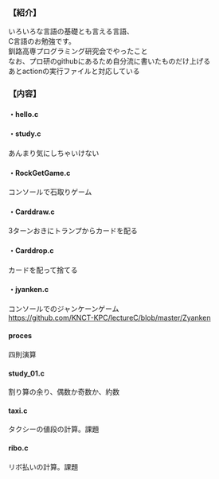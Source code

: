 ### 【紹介】  
いろいろな言語の基礎とも言える言語、  
C言語のお勉強です。  
釧路高専プログラミング研究会でやったこと  
なお、プロ研のgithubにあるため自分流に書いたものだけ上げる  
あとactionの実行ファイルと対応している  
  
### 【内容】  
#### ・hello.c  
#### ・study.c  
あんまり気にしちゃいけない
  
#### ・RockGetGame.c  
コンソールで石取りゲーム  
  
#### ・Carddraw.c  
3ターンおきにトランプからカードを配る  
  
#### ・Carddrop.c  
カードを配って捨てる  
  
#### ・jyanken.c  
コンソールでのジャンケーンゲーム  
https://github.com/KNCT-KPC/lectureC/blob/master/Zyanken  
  
#### proces  
四則演算  
  
#### study_01.c  
割り算の余り、偶数か奇数か、約数  
  
#### taxi.c  
タクシーの値段の計算。課題  
  
#### ribo.c
リボ払いの計算。課題  
  
